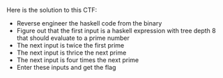 Here is the solution to this CTF:

- Reverse engineer the haskell code from the binary
- Figure out that the first input is a haskell expression with tree depth 8 that should evaluate to a prime number
- The next input is twice the first prime
- The next input is thrice the next prime
- The next input is four times the next prime
- Enter these inputs and get the flag
